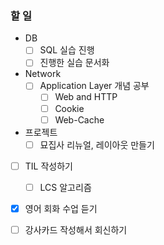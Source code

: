 ###  할 일
- DB
  - [ ] SQL 실습 진행
  - [ ] 진행한 실습 문서화
  
- Network
  - [ ] Application Layer 개념 공부
    - [ ] Web and HTTP
    - [ ] Cookie
    - [ ] Web-Cache

 - 프로젝트
   - [ ] 묘집사 리뉴얼, 레이아웃 만들기
  
- [ ] TIL 작성하기 
  - [ ] LCS 알고리즘

- [X] 영어 회화 수업 듣기
- [ ] 강사카드 작성해서 회신하기

